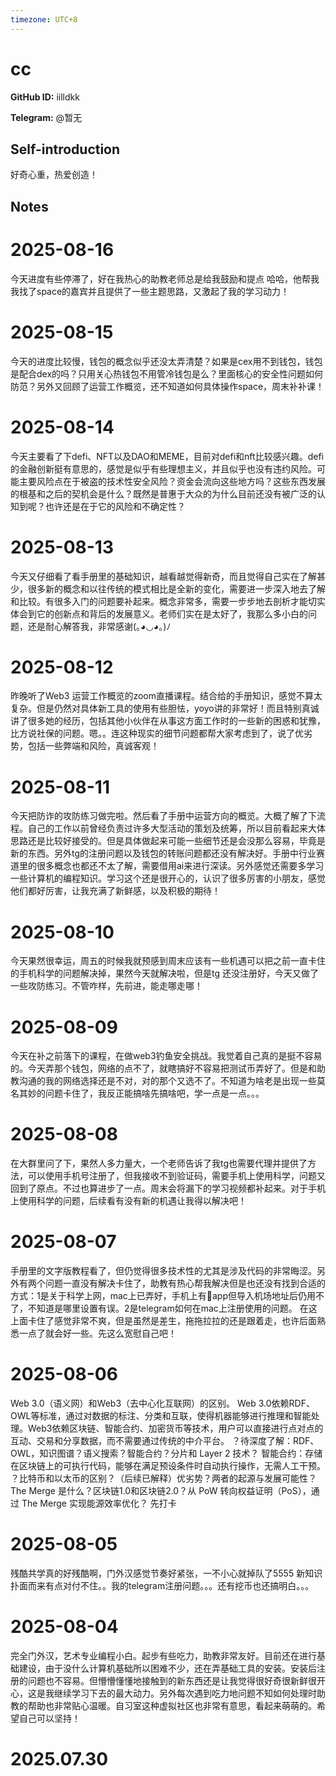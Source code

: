 ```yaml
---
timezone: UTC+8
---
```


# cc

**GitHub ID:** iilldkk

**Telegram:** @暂无

## Self-introduction

好奇心重，热爱创造！

## Notes

<!-- Content_START -->
# 2025-08-16

今天进度有些停滞了，好在我热心的助教老师总是给我鼓励和提点 哈哈，他帮我我找了space的嘉宾并且提供了一些主题思路，又激起了我的学习动力！

# 2025-08-15

今天的进度比较慢，钱包的概念似乎还没太弄清楚？如果是cex用不到钱包，钱包是配合dex的吗？只用关心热钱包不用管冷钱包是么？里面核心的安全性问题如何防范？另外又回顾了运营工作概览，还不知道如何具体操作space，周末补补课！

# 2025-08-14

今天主要看了下defi、NFT以及DAO和MEME，目前对defi和nft比较感兴趣。defi的金融创新挺有意思的，感觉是似乎有些理想主义，并且似乎也没有违约风险。可能主要风险点在于被盗的技术性安全风险？资金会流向这些地方吗？这些东西发展的根基和之后的契机会是什么？既然是普惠于大众的为什么目前还没有被广泛的认知到呢？也许还是在于它的风险和不确定性？

# 2025-08-13

今天又仔细看了看手册里的基础知识，越看越觉得新奇，而且觉得自己实在了解甚少，很多新的概念和以往传统的模式相比是全新的变化，需要进一步深入地去了解和比较。有很多入门的问题要补起来。概念非常多，需要一步步地去剖析才能切实体会到它的创新点和背后的发展意义。老师们实在是太好了，我那么多小白的问题，还是耐心解答我，非常感谢(｡◕◡◕｡)ﾉ

# 2025-08-12

昨晚听了Web3 运营工作概览的zoom直播课程。结合给的手册知识，感觉不算太复杂。但是仍然对具体新工具的使用有些胆怯，yoyo讲的非常好！而且特别真诚讲了很多她的经历，包括其他小伙伴在从事这方面工作时的一些新的困惑和犹豫，比方说社保的问题。嗯。。连这种现实的细节问题都帮大家考虑到了，说了优劣势，包括一些弊端和风险，真诚客观！

# 2025-08-11

今天把防诈的攻防练习做完啦。然后看了手册中运营方向的概览。大概了解了下流程。自己的工作以前曾经负责过许多大型活动的策划及统筹，所以目前看起来大体思路还是比较好接受的。但是具体做起来可能一些细节还是会没那么容易，毕竟是新的东西。另外tg的注册问题以及钱包的转账问题都还没有解决好。手册中行业赛道里的很多概念也都还不太了解，需要借用ai来进行深读。另外感觉还需要多学习一些计算机的编程知识。学习这个还是很开心的，认识了很多厉害的小朋友，感觉他们都好厉害，让我充满了新鲜感，以及积极的期待！

# 2025-08-10

今天果然很幸运，周五的时候我就预感到周末应该有一些机遇可以把之前一直卡住的手机科学的问题解决掉，果然今天就解决啦，但是tg 还没注册好，今天又做了一些攻防练习。不管咋样，先前进，能走哪走哪！

# 2025-08-09

今天在补之前落下的课程，在做web3钓鱼安全挑战。我觉着自己真的是挺不容易的。今天弄那个钱包，网络的点不了，就瞎搞好不容易把测试币弄好了。但是和助教沟通的我的网络选择还是不对，对的那个又选不了。不知道为啥老是出现一些莫名其妙的问题卡住了，我反正能搞啥先搞啥吧，学一点是一点。。。

# 2025-08-08

在大群里问了下，果然人多力量大，一个老师告诉了我tg也需要代理并提供了方法，可以使用手机号注册了，但我接收不到验证码，需要手机上使用科学，问题又回到了原点。不过也算进步了一点。周末会将漏下的学习视频都补起来。对于手机上使用科学的问题，后续看有没有新的机遇让我得以解决吧！

# 2025-08-07

手册里的文字版教程看了，但仍觉得很多技术性的尤其是涉及代码的非常晦涩。另外有两个问题一直没有解决卡住了，助教有热心帮我解决但是也还没有找到合适的方式：1是关于科学上网，mac上已弄好，手机上有🚀app但导入机场地址后仍用不了，不知道是哪里设置有误。2是telegram如何在mac上注册使用的问题。
在这上面卡住了感觉非常不爽，但是虽然是差生，拖拖拉拉的还是跟着走，也许后面熟悉一点了就会好一些。先这么宽慰自己吧！

# 2025-08-06

Web 3.0（语义网）和Web3（去中心化互联网）的区别。
Web 3.0依赖RDF、OWL等标准，通过对数据的标注、分类和互联，使得机器能够进行推理和智能处理。Web3依赖区块链、智能合约、加密货币等技术，用户可以直接进行点对点的互动、交易和分享数据，而不需要通过传统的中介平台。
？待深度了解：RDF、OWL，知识图谱？语义搜索？智能合约？分片和 Layer 2 技术？
智能合约：存储在区块链上的可执行代码，能够在满足预设条件时自动执行操作，无需人工干预。
？比特币和以太币的区别？（后续已解释）优劣势？两者的起源与发展可能性？The Merge 是什么？区块链1.0和区块链2.0？从 PoW 转向权益证明（PoS），通过 The Merge 实现能源效率优化？
先打卡

# 2025-08-05

残酷共学真的好残酷啊，门外汉感觉节奏好紧张，一不小心就掉队了5555 新知识扑面而来有点对付不住。。我的telegram注册问题。。。还有挖币也还搞明白。。。

# 2025-08-04

完全门外汉，艺术专业编程小白。起步有些吃力，助教非常友好。目前还在进行基础建设，由于没什么计算机基础所以困难不少，还在弄基础工具的安装。安装后注册的问题也不容易。但懵懵懂懂地接触到的新东西还是让我觉得很好奇很新鲜很开心，这是我继续学习下去的最大动力。另外每次遇到吃力地问题不知如何处理时助教的帮助也非常贴心温暖。自习室这种虚拟社区也非常有意思，看起来萌萌的。希望自己可以坚持！


# 2025.07.30


<!-- Content_END -->
